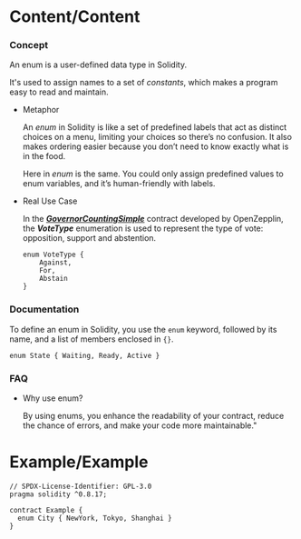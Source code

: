 # Content/Content

### Concept

An enum is a user-defined data type in Solidity. 

It's used to assign names to a set of *constants*, which makes a program easy to read and maintain.

- Metaphor
    
    An *enum* in Solidity is like a set of predefined labels that act as distinct choices on a menu, limiting your choices so there’s no confusion. It also makes ordering easier because you don’t need to know exactly what is in the food.
    
    Here in *enum* is the same. You could only assign predefined values to enum variables, and it’s human-friendly with labels. 
    
- Real Use Case
    
    In the [***GovernorCountingSimple***](https://github.com/OpenZeppelin/openzeppelin-contracts/blob/9ef69c03d13230aeff24d91cb54c9d24c4de7c8b/contracts/governance/extensions/GovernorCountingSimple.sol#L15) contract developed by OpenZepplin, the ***VoteType*** enumeration is used to represent the type of vote: opposition, support and abstention.
    
    ```solidity
    enum VoteType {
        Against,
        For,
        Abstain
    }
    ```
    

### Documentation

To define an enum in Solidity, you use the `enum` keyword, followed by its name, and a list of members enclosed in `{}`.

```solidity
enum State { Waiting, Ready, Active }

```

### FAQ

- Why use enum?
    
    By using enums, you enhance the readability of your contract, reduce the chance of errors, and make your code more maintainable."
    

# Example/Example

```solidity
// SPDX-License-Identifier: GPL-3.0
pragma solidity ^0.8.17;

contract Example {
  enum City { NewYork, Tokyo, Shanghai }
}
```
